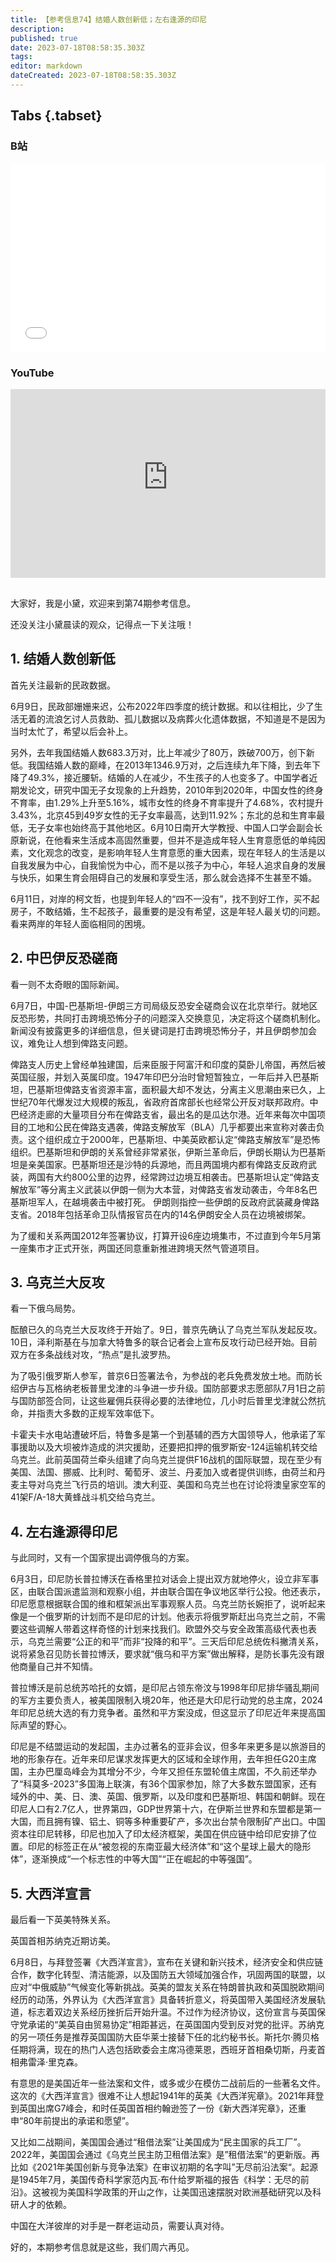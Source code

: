 ```yaml
---
title: 【参考信息74】结婚人数创新低；左右逢源的印尼
description: 
published: true
date: 2023-07-18T08:58:35.303Z
tags: 
editor: markdown
dateCreated: 2023-07-18T08:58:35.303Z
---
```


## Tabs {.tabset}
### B站
<div style="position: relative; padding: 30% 45%;">
<iframe style="position: absolute; width: 100%; height: 100%; left: 0; top: 0;" src="//player.bilibili.com/player.html?&bvid=BV1km4y1v7WG&page=1&as_wide=1&high_quality=1&danmaku=1&autoplay=0" scrolling="no" border="0" frameborder="no" framespacing="0" allowfullscreen="true"></iframe>
</div>

### YouTube
<div style="position: relative; padding: 30% 45%;">
<iframe style="position: absolute; top: 0; left: 0; width: 100%; height: 100%;" src="https://www.youtube-nocookie.com/embed/YouTubeVID" title="YouTube video player" frameborder="0" allow="accelerometer; autoplay; clipboard-write; encrypted-media; gyroscope; picture-in-picture" allowfullscreen></iframe>
</div>

## 

大家好，我是小黛，欢迎来到第74期参考信息。

还没关注小黛晨读的观众，记得点一下关注哦！

## 1. 结婚人数创新低

首先关注最新的民政数据。

6月9日，民政部姗姗来迟，公布2022年四季度的统计数据。和以往相比，少了生活无着的流浪乞讨人员救助、孤儿数据以及病葬火化遗体数据，不知道是不是因为当时太忙了，希望以后会补上。

另外，去年我国结婚人数683.3万对，比上年减少了80万，跌破700万，创下新低。我国结婚人数的巅峰，在2013年1346.9万对，之后连续九年下降，到去年下降了49.3%，接近腰斩。结婚的人在减少，不生孩子的人也变多了。中国学者近期发论文，研究中国无子女现象的上升趋势，2010年到2020年，中国女性的终身不育率，由1.29%上升至5.16%，城市女性的终身不育率提升了4.68%，农村提升3.43%，北京45到49岁女性的无子女率最高，达到11.92%；东北的总和生育率最低，无子女率也始终高于其他地区。6月10日南开大学教授、中国人口学会副会长原新说，在他看来生活成本高固然重要，但并不是造成年轻人生育意愿低的单纯因素，文化观念的改变，是影响年轻人生育意愿的重大因素，现在年轻人的生活是以自我发展为中心，自我愉悦为中心，而不是以孩子为中心，年轻人追求自身的发展与快乐，如果生育会阻碍自己的发展和享受生活，那么就会选择不生甚至不婚。

6月11日，对岸的柯文哲，也提到年轻人的“四不一没有”，找不到好工作，买不起房子，不敢结婚，生不起孩子，最重要的是没有希望，这是年轻人最关切的问题。看来两岸的年轻人面临相同的困境。

## 2. 中巴伊反恐磋商

看一则不太奇眼的国际新闻。

6月7日，中国-巴基斯坦-伊朗三方司局级反恐安全磋商会议在北京举行。就地区反恐形势，共同打击跨境恐怖分子的问题深入交换意见，决定将这个磋商机制化。新闻没有披露更多的详细信息，但关键词是打击跨境恐怖分子，并且伊朗参加会议，难免让人想到俾路支问题。

俾路支人历史上曾经单独建国，后来臣服于阿富汗和印度的莫卧儿帝国，再然后被英国征服，并划入英属印度。1947年印巴分治时曾短暂独立，一年后并入巴基斯坦，巴基斯坦俾路支省资源丰富，面积最大却不发达，分离主义思潮由来已久，上世纪70年代爆发过大规模的叛乱，省政府首席部长也经常公开反对联邦政府。中巴经济走廊的大量项目分布在俾路支省，最出名的是瓜达尔港。近年来每次中国项目的工地和公民在俾路支遇袭，俾路支解放军（BLA）几乎都要出来宣称对袭击负责。这个组织成立于2000年，巴基斯坦、中美英欧都认定“俾路支解放军”是恐怖组织。巴基斯坦和伊朗的关系曾经非常紧张，伊斯兰革命后，伊朗长期认为巴基斯坦是亲美国家。巴基斯坦还是沙特的兵源地，而且两国境内都有俾路支反政府武装，两国有大约800公里的边界，经常跨过边境互相袭击。巴基斯坦认定“俾路支解放军”等分离主义武装以伊朗一侧为大本营，对俾路支省发动袭击，今年8名巴基斯坦军人，在越境袭击中被打死。
伊朗则指控一些伊朗的反政府武装藏身俾路支省。2018年包括革命卫队情报官员在内的14名伊朗安全人员在边境被绑架。

为了缓和关系两国2012年签署协议，打算开设6座边境集市，不过直到今年5月第一座集市才正式开张，两国还同意重新推进跨境天然气管道项目。

## 3. 乌克兰大反攻

看一下俄乌局势。

酝酿已久的乌克兰大反攻终于开始了。9日，普京先确认了乌克兰军队发起反攻。10日，泽利斯基在与加拿大特鲁多的联合记者会上宣布反攻行动已经开始。目前双方在多条战线对攻，“热点”是扎波罗热。

为了吸引俄罗斯人参军，普京6日签署法令，为参战的老兵免费发放土地。而防长绍伊古与瓦格纳老板普里戈津的斗争进一步升级。国防部要求志愿部队7月1日之前与国防部签合同，让这些雇佣兵获得必要的法律地位，几小时后普里戈津就公然抗命，并指责大多数的正规军效率低下。

卡霍夫卡水电站遭破坏后，特鲁多是第一个到基辅的西方大国领导人，他承诺了军事援助以及大坝被炸造成的洪灾援助，还要把扣押的俄罗斯安-124运输机转交给乌克兰。此前英国荷兰牵头组建了向乌克兰提供F16战机的国际联盟，现在至少有美国、法国、挪威、比利时、葡萄牙、波兰、丹麦加入或者提供训练，由荷兰和丹麦主导对乌克兰飞行员的培训。澳大利亚、美国和乌克兰也在讨论将澳皇家空军的41架F/A-18大黄蜂战斗机交给乌克兰。

## 4. 左右逢源得印尼

与此同时，又有一个国家提出调停俄乌的方案。

6月3日，印尼防长普拉博沃在香格里拉对话会上提出双方就地停火，设立非军事区，由联合国派遣监测和观察小组，并由联合国在争议地区举行公投。他还表示，印尼愿意根据联合国的维和框架派出军事观察人员。乌克兰防长婉拒了，说听起来像是一个俄罗斯的计划而不是印尼的计划。他表示将俄罗斯赶出乌克兰之前，不需要这些调解人带着这样奇怪的计划来找我们。欧盟外交与安全政策高级代表也表示，乌克兰需要“公正的和平”而非“投降的和平”。三天后印尼总统佐科撇清关系，说将紧急召见防长普拉博沃，要求就“俄乌和平方案”做出解释，是防长事先没有跟他商量自己并不知情。

普拉博沃是前总统苏哈托的女婿，是印尼占领东帝汶与1998年印尼排华骚乱期间的军方主要负责人，被美国限制入境20年，他还是大印尼行动党的总主席，2024年印尼总统大选的有力竞争者。虽然和平方案没成，但这显示了印尼近年来提高国际声望的野心。

印尼是不结盟运动的发起国，主办过著名的亚非会议，但多年来更多是以旅游目的地的形象存在。近年来印尼谋求发挥更大的区域和全球作用，去年担任G20主席国，主办巴厘岛峰会为其增分不少，今年又担任东盟轮值主席国，不久前还举办了“科莫多-2023”多国海上联演，有36个国家参加，除了大多数东盟国家，还有域外的中、美、日、澳、英国、俄罗斯，以及印度和巴基斯坦、韩国和朝鲜。现在印尼人口有2.7亿人，世界第四，GDP世界第十六，在伊斯兰世界和东盟都是第一大国，而且拥有镍、铝土、铜等多种重要矿产，多次出台禁令限制矿产出口。中国资本往印尼转移，印尼也加入了印太经济框架，美国在供应链中给印尼安排了位置。印尼的标签正在从“被忽视的东南亚最大经济体”和“这个星球上最大的隐形体”，逐渐换成“一个标志性的中等大国”“正在崛起的中等强国”。

## 5. 大西洋宣言

最后看一下英美特殊关系。

英国首相苏纳克近期访美。

6月8日，与拜登签署《大西洋宣言》，宣布在关键和新兴技术，经济安全和供应链合作，数字化转型、清洁能源，以及国防五大领域加强合作，巩固两国的联盟，以应对“中俄威胁”气候变化等新挑战。英美的盟友关系在特朗普执政和英国脱欧期间经历的动荡，外界认为《大西洋宣言》具备转折意义，将英国带入美国经济发展轨道，标志着双边关系经历挫折后开始升温。不过作为经济协议，这份宣言与英国保守党承诺的“美英自由贸易协定”相距甚远，在英国国内受到反对党的批评。苏纳克的另一项任务是推荐英国国防大臣华莱士接替下任的北约秘书长。斯托尔·腾贝格任期将满，现在的热门人选包括欧委会主席冯德莱恩，西班牙首相桑切斯，丹麦首相弗雷泽·里克森。

有意思的是美国近年一些法案和文件，或多或少在模仿二战前后的一些著名文件。这次的《大西洋宣言》很难不让人想起1941年的英美《大西洋宪章》。2021年拜登到英国出席G7峰会，和时任英国首相约翰逊签了一份《新大西洋宪章》，还重申“80年前提出的承诺和愿望”。

又比如二战期间，美国国会通过“租借法案”让美国成为“民主国家的兵工厂”。2022年，美国国会通过《乌克兰民主防卫租借法案》是”租借法案“的更新版。再比如《2021年美国创新与竞争法案》在审议初期的名字叫”无尽前沿法案“。起源是1945年7月，美国传奇科学家范内瓦·布什给罗斯福的报告《科学：无尽的前沿》。这被视为美国科学政策的开山之作，让美国迅速摆脱对欧洲基础研究以及科研人才的依赖。

中国在大洋彼岸的对手是一群老运动员，需要认真对待。

好的，本期参考信息就是这些，我们周六再见。

